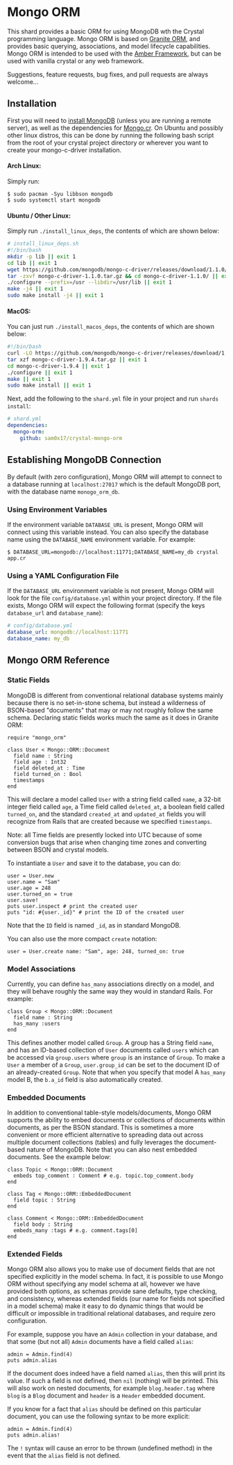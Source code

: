 # Mongo ORM
This shard provides a basic ORM for using MongoDB wth the Crystal programming language.
Mongo ORM is based on [Granite ORM](https://github.com/amberframework/granite-orm),
and provides basic querying, associations, and model lifecycle capabilities. Mongo ORM
is intended to be used with the [Amber Framework](https://github.com/amberframework/amber),
but can be used with vanilla crystal or any web framework.

Suggestions, feature requests, bug fixes, and pull requests are always welcome...

## Installation
First you will need to [install MongoDB](https://docs.mongodb.com/v3.4/administration/install-community/)
(unless you are running a remote server), as well as the dependencies for
[Mongo.cr](https://github.com/datanoise/mongo.cr). On Ubuntu and possibly other linux distros, this can be
done by running the following bash script from the root of your crystal project directory or wherever
you want to create your mongo-c-driver installation.

#### Arch Linux:

Simply run:

```
$ sudo pacman -Syu libbson mongodb
$ sudo systemctl start mongodb
```

#### Ubuntu / Other Linux:

Simply run `./install_linux_deps`, the contents of which are shown below:

```bash
# install_linux_deps.sh
#!/bin/bash
mkdir -p lib || exit 1
cd lib || exit 1
wget https://github.com/mongodb/mongo-c-driver/releases/download/1.1.0/mongo-c-driver-1.1.0.tar.gz || exit 1
tar -zxvf mongo-c-driver-1.1.0.tar.gz && cd mongo-c-driver-1.1.0/ || exit 1
./configure --prefix=/usr --libdir=/usr/lib || exit 1
make -j4 || exit 1
sudo make install -j4 || exit 1
```

#### MacOS:
You can just run `./install_macos_deps`, the contents of which are shown below:

```bash
#!/bin/bash
curl -LO https://github.com/mongodb/mongo-c-driver/releases/download/1.9.4/mongo-c-driver-1.9.4.tar.gz || exit 1
tar xzf mongo-c-driver-1.9.4.tar.gz || exit 1
cd mongo-c-driver-1.9.4 || exit 1
./configure || exit 1
make || exit 1
sudo make install || exit 1
```


Next, add the following to the `shard.yml` file in your project and run `shards install`:
```yml
# shard.yml
dependencies:
  mongo-orm:
    github: sam0x17/crystal-mongo-orm
```

## Establishing MongoDB Connection
By default (with zero configuration), Mongo ORM will attempt to connect to a database
running at `localhost:27017` which is the default MongoDB port, with the database
name `monogo_orm_db`.

### Using Environment Variables
If the environment variable `DATABASE_URL` is present, Mongo ORM will connect using
this variable instead. You can also specify the database name using the `DATABASE_NAME`
environment variable. For example:

```
$ DATABASE_URL=mongodb://localhost:11771;DATABASE_NAME=my_db crystal app.cr
```

### Using a YAML Configuration File
If the `DATABASE_URL` environment variable is not present, Mongo ORM will look for the
file `config/database.yml` within your project directory. If the file exists, Mongo
ORM will expect the following format (specify the keys `database_url` and
`database_name`):

```yaml
# config/database.yml
database_url: mongodb://localhost:11771
database_name: my_db
```

## Mongo ORM Reference

### Static Fields
MongoDB is different from conventional relational database systems mainly because there
is no set-in-stone schema, but instead a wilderness of BSON-based "documents" that
may or may not roughly follow the same schema. Declaring static fields works much the
same as it does in Granite ORM:

```crystal
require "mongo_orm"

class User < Mongo::ORM::Document
  field name : String
  field age : Int32
  field deleted_at : Time
  field turned_on : Bool
  timestamps
end
```

This will declare a model called `User` with a string field called `name`, a 32-bit
integer field called `age`, a Time field called `deleted_at`, a boolean field called
`turned_on`, and the standard `created_at` and `updated_at` fields you will recognize
from Rails that are created because we specified `timestamps`.

Note: all Time fields are presently locked into UTC because of some conversion bugs
that arise when changing time zones and converting between BSON and crystal models.

To instantiate a `User` and save it to the database, you can do:

```crystal
user = User.new
user.name = "Sam"
user.age = 248
user.turned_on = true
user.save!
puts user.inspect # print the created user
puts "id: #{user._id}" # print the ID of the created user
```
Note that the `ID` field is named `_id`, as in standard MongoDB.

You can also use the more compact `create` notation:

```crystal
user = User.create name: "Sam", age: 248, turned_on: true
```

### Model Associations
Currently, you can define `has_many` associations directly on a model, and they will
behave roughly the same way they would in standard Rails. For example:

```crystal
class Group < Mongo::ORM::Document
  field name : String
  has_many :users
end
```
This defines another model called `Group`. A group has a String field `name`, and
has an ID-based collection of `User` documents called `users` which can be accessed
via `group.users` where `group` is an instance of `Group`. To make a `User` a member
of a `Group`, `user.group_id` can be set to the document ID of an already-created
`Group`. Note that when you specify that model A `has_many` model B, the `b.a_id` field
is also automatically created.

### Embedded Documents
In addition to conventional table-style models/documents, Mongo ORM supports the
ability to embed documents or collections of documents within documents, as per the
BSON standard. This is sometimes a more convenient or more efficient alternative
to spreading data out across multiple document collections (tables) and fully leverages
the document-based nature of MongoDB. Note that you can also nest embedded documents.
See the example below:

```crystal
class Topic < Mongo::ORM::Document
  embeds top_comment : Comment # e.g. topic.top_comment.body
end

class Tag < Mongo::ORM::EmbeddedDocument
  field topic : String
end

class Comment < Mongo::ORM::EmbeddedDocument
  field body : String
  embeds_many :tags # e.g. comment.tags[0]
end
```

### Extended Fields
Mongo ORM also allows you to make use of document fields that are not specified
explicitly in the model schema. In fact, it is possible to use Mongo ORM without
specifying any model schema at all, however we have provided both options, as schemas
provide sane defaults, type checking, and consistency, whereas extended fields (our
name for fields not specified in a model schema) make it easy to do dynamic things
that would be difficult or impossible in traditional relational databases, and require
zero configuration.

For example, suppose you have an `Admin` collection in your database, and that some
(but not all) `Admin` documents have a field called `alias`:

```crystal
admin = Admin.find(4)
puts admin.alias
```
If the document does indeed have a field named `alias`, then this will print
its value. If such a field is not defined, then `nil` (nothing) will be printed. This
will also work on nested documents, for example `blog.header.tag` where `blog` is a
`Blog` document and `header` is a `Header` embedded document.

If you know for a fact that `alias` should be defined on this particular document,
you can use the following syntax to be more explicit:

```crystal
admin = Admin.find(4)
puts admin.alias!
```

The `!` syntax will cause an error to be thrown (undefined method) in the event that
the `alias` field is not defined.
